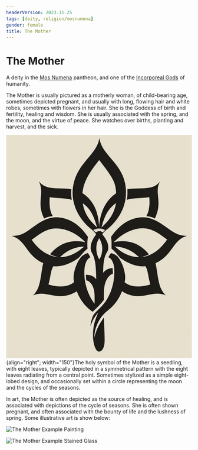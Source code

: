 ```yaml
---
headerVersion: 2023.11.25
tags: [deity, religion/mosnumena]
gender: female
title: The Mother
---
```

# The Mother



A deity in the [Mos Numena](<../../../religions/mos-numena/mos-numena.md>) pantheon, and one of the [Incorporeal Gods](<../incorporeal-gods.md>) of humanity. 

The Mother is usually pictured as a motherly woman, of child-bearing age, sometimes depicted pregnant, and usually with long, flowing hair and white robes, sometimes with flowers in her hair. She is the Goddess of birth and fertility, healing and wisdom. She is usually associated with the spring, and the moon, and the virtue of peace. She watches over births, planting and harvest, and the sick.


![The Mother Holy Symbol](../../../../assets/the-mother-holy-symbol.png){align="right"; width="150"}The holy symbol of the Mother is a seedling, with eight leaves, typically depicted in a symmetrical pattern with the eight leaves radiating from a central point. Sometimes stylized as a simple eight-lobed design, and occasionally set within a circle representing the moon and the cycles of the seasons. 

In art, the Mother is often depicted as the source of healing, and is associated with depictions of the cycle of seasons. She is often shown pregnant, and often associated with the bounty of life and the lushness of spring. Some illustrative art is show below:

![The Mother Example Painting](../../../../assets/the-mother-example-painting.png)

![The Mother Example Stained Glass](../../../../assets/the-mother-example-stained-glass.png)
